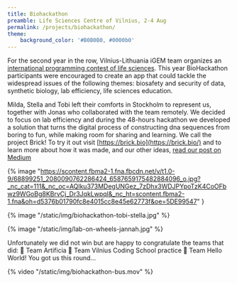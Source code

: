 ```yaml
---
title: Biohackathon
preamble: Life Sciences Centre of Vilnius, 2-4 Aug
permalink: /projects/biohackathon/
theme:
    background_color: '#B0B0B0, #0000b0'
---
```


For the second year in the row, Vilnius-Lithuania iGEM team organizes an [international programming contest of life sciences](https://www.facebook.com/events/403870607004932/). This year BioHackathon participants were encouraged to create an app that could tackle the widespread issues of the following themes: biosafety and security of data, synthetic biology, lab efficiency, life sciences education.

Milda, Stella and Tobi left their comforts in Stockholm to represent us, together with Jonas who collaborated with the team remotely. We decided to focus on lab efficiency and during the 48-hours hackathon we developed a solution that turns the digital process of constructing dna sequences from boring to fun, while making room for sharing and learning. We call the project Brick! To try it out visit [https://brick.bio](https://brick.bio/) and to learn more about how it was made, and our other ideas, [read our post on Medium](https://medium.com/@jonasjohansson/biohackath-1a8762f93f3a)

{% image "https://scontent.fbma2-1.fna.fbcdn.net/v/t1.0-9/68899251_2080090762286424_6587659175482884096_o.jpg?_nc_cat=111&_nc_oc=AQlku373MDegUNGez_7zDhx3WDJPYpoTzK4CoOFbwz9WGoBg8KBrvCj_Dr3JqkLwpqI&_nc_ht=scontent.fbma2-1.fna&oh=d5376b01790fc8e4015cc8e45e62773f&oe=5DE99547" }

{% image "/static/img/biohackathon-tobi-stella.jpg"  %}

{% image "/static/img/lab-on-wheels-jannah.jpg"  %}

Unfortunately we did not win but are happy to congratulate the teams that did: 🥇 Team Artificia 🥈 Team Vilnius Coding School practice 🥉 Team Hello World! You got us this round…

{% video "/static/img/biohackathon-bus.mov"  %}
